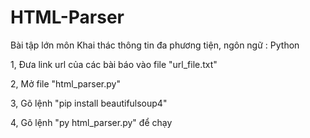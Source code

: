 # HTML-Parser
Bài tập lớn môn Khai thác thông tin đa phương tiện, ngôn ngữ : Python

1, Đưa link url của các bài báo vào file "url_file.txt"

2, Mở file "html_parser.py"

3, Gõ lệnh "pip install beautifulsoup4"

4, Gõ lệnh "py html_parser.py" để chạy





